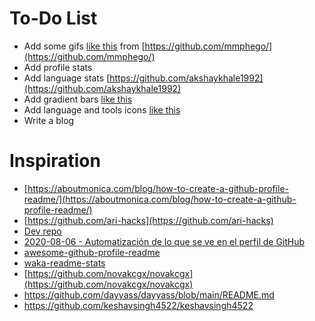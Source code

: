 # To-Do List
- Add  some gifs [like this](https://user-images.githubusercontent.com/7910856/87048834-84abea80-c1fc-11ea-9342-27b96a046ba4.gif) from [https://github.com/mmphego/](https://github.com/mmphego/)
- Add profile stats
- Add language stats [https://github.com/akshaykhale1992](https://github.com/akshaykhale1992)
- Add gradient bars [like this](https://github.com/majoledesma?tab=overview&from=2021-12-01&to=2021-12-31)
- Add language and tools icons [like this](https://github.com/MitanshuShaBa/MitanshuShaBa)
- Write a blog

# Inspiration
- [https://aboutmonica.com/blog/how-to-create-a-github-profile-readme/](https://aboutmonica.com/blog/how-to-create-a-github-profile-readme/)
- [https://github.com/ari-hacks](https://github.com/ari-hacks)
- [Dev repo](https://dev.to/waylonwalker/what-s-on-your-github-profile-40p3)
- [2020-08-06 - Automatización de lo que se ve en el perfil de GitHub](https://fernand0.github.io/perfil-automatico-github/)
- [awesome-github-profile-readme](https://github.com/abhisheknaiidu/awesome-github-profile-readme)
- [waka-readme-stats](https://github.com/anmol098/waka-readme-stats)
- [https://github.com/novakcgx/novakcgx](https://github.com/novakcgx/novakcgx)
- https://github.com/dayyass/dayyass/blob/main/README.md
- https://github.com/keshavsingh4522/keshavsingh4522

